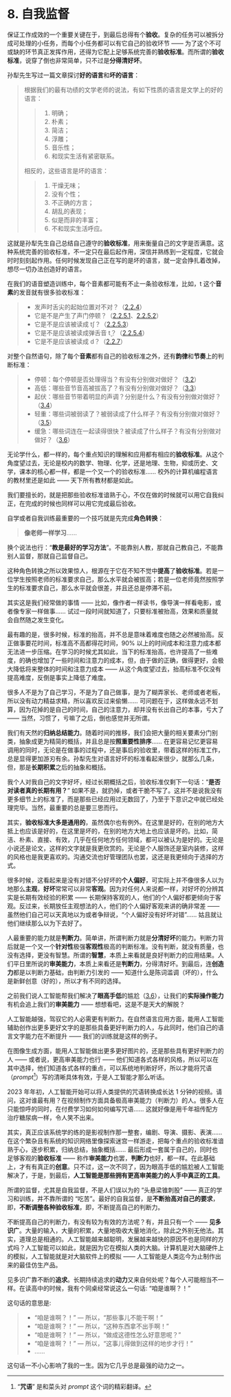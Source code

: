 # 8. 自我监督

保证工作成效的一个重要关键在于，到最后总得有个**验收**。复杂的任务可以被拆分成可处理的小任务，而每个小任务都可以有它自己的验收环节 —— 为了这个不可或缺的环节真正发挥作用，还得为它配上足够系统完善的**验收标准**。而所谓的**验收标准**，说穿了倒也非常简单，只不过是**分得清好坏**。

孙犁先生写过一篇文章探讨**好的语言**和**坏的语言**：

> 根据我们的最有功绩的文学老师的说法，有如下性质的语言是文学上的好的语言：
>
> > 1. 明确；
> > 2. 朴素；
> > 3. 简洁；
> > 4. 浮雕；
> > 5. 音乐性；
> > 6. 和现实生活有紧密联系。
>
> 相反的，这些语言是坏的语言：
>
> > 1. 干燥无味；
> > 2. 没有个性；
> > 3. 不正确的方言；
> > 4. 胡乱的表现；
> > 5. 似是而非的丰富；
> > 6. 不和现实生活呼应。

这就是孙犁先生自己总结自己遵守的**验收标准**，用来衡量自己的文字是否满意。这种系统完善的验收标准，不一定只在最后起作用，深信并熟练到一定程度，它就会时时刻刻起作用。任何时候发现自己正在写的是坏的语言，就一定会挣扎着改掉，想尽一切办法创造好的语言。

在我们的语音塑造训练中，每个音素都可能有不止一条验收标准，比如，<span class="pho">t</span> 这个**音素**的发音就有很多验收标准：

> * 发声时舌尖的起始位置对不对？（[2.2.4](/sounds-of-english/16-tdsz)）
> * 它是不是产生了声门停顿？（[2.2.5.1](/sounds-of-english/17-td#_2-2-5-1-省音)、[2.2.5.2](/sounds-of-english/17-td#_2-2-5-2-叠音)）
> * 它是不是应该被读成 <span class="pho alt">tʃ</span>？（[2.2.5.3](/sounds-of-english/17-td#_2-2-5-3-同化)）
> * 它是不是应该被读成弹舌音 <span class="pho alt">t̬</span>？（[2.2.5.4](/sounds-of-english/17-td#_2-2-5-4-弹舌音)）
> * 它是不是应该被读成 <span class="pho alt">d</span>？（[2.2.7](/sounds-of-english/19-sptk)）

对整个自然语句，除了每个**音素**都有自己的验收标准之外，还有**韵律**和**节奏**上的判断标准：

> * 停顿：每个停顿是否处理得当？有没有分别做对做好？（[3.2](/sounds-of-english/31-pause)）
> * 高低：哪些音节音高被拔高了？有没有分别做对做好？（[3.3](/sounds-of-english/32-high-low)）
> * 起伏：哪些音节带着明显的声调？分别是什么？有没有分别做对做好？（[3.4](/sounds-of-english/33-up-down)）
> * 轻重：哪些词被弱读了？被弱读成了什么样子？有没有分别做对做好？（[3.5](/sounds-of-english/33-up-down)）
> * 缓急：哪些词连在一起读得很快？被读成了什么样子？有没有分别做对做好？（[3.6](/sounds-of-english/35-fast-slow)）

无论学什么，都一样的，每个重点知识的理解和应用都有相应的**验收标准**。从这个角度望过去，无论是校内的数学、物理、化学，还是地理、生物，抑或历史、文学，课本的核心都一样，都是一个又一个的验收标准…… 校外的计算机编程语言的教材里还是如此 —— 天下所有教材都是如此。

我们要擅长的，就是把那些验收标准谙熟于心，不仅在做的时候就可以用它自我纠正，在完成的时候也同样可以用它完成最后验收。

自学或者自我训练最重要的一个技巧就是先完成**角色转换**：

> **像老师一样学习**……

换个说法也行：“**教是最好的学习方法**”。不能靠别人教，那就自己教自己，不能靠别人监督，那就自己监督自己。

这种角色转换之所以效果惊人，根源在于它在不知不觉中**提高**了**验收标准**。若是一位学生按照老师的标准要求自己，那么水平就会被拔高；若是一位老师竟然按照学生的标准要求自己，那么水平就会很差，并且还总是停滞不前。

其实这是我们经常做的事情 —— 比如，像作者一样读书，像导演一样看电影，或者像专家一样做事…… 试过一段时间就知道了，只要标准被抬高，效果和质量就会自然随之发生变化。

最有趣的是，很多时候，标准的抬高，并不总是意味着难度也随之必然被抬高。反正做事要花时间，标准高不高都得花时间，90% 以上的时间成本和注意力成本都无法进一步压缩。在学习的时候尤其如此，当下的标准抬高，也许提高了一些难度，的确也增加了一些时间和注意力的成本，但，由于做的正确，做得更好，会极大降低将来整体的时间和注意力成本 —— 从这个角度望过去，抬高标准不仅没有提高难度，反倒是事实上降低了难度。

很多人不是为了自己学习，不是为了自己做事，是为了糊弄家长、老师或者老板，所以没有动力精益求精，所以喜欢反过来偷懒…… 可问题在于，这样做永远不划算，因为花掉的是自己的时间，自己的注意力，却并没有长出自己的本事，亏大了 —— 当然，习惯了，亏嘛了之后，倒也感觉并无所谓。

我们有天然的**归纳总结能力**。随着时间的推移，我们会把大量的相关要素分门别类，抽象成更为精简的概括，并且总是按**照重要性排序**…… 在更容易记忆更容易调用的同时，无论是在做事的过程中，还是事后的验收里，带着这样的标准工作，总是显得更加游刃有余。孙犁先生对语言好坏的标准看起来很少，就那么几条，但，那是**长期积累**之后的抽象和概括。

我个人对我自己的文字好坏，经过长期概括之后，验收标准仅剩下一句话：“**是否对读者真的长期有用？**” 如果不是，就扔掉，或者干脆不写了。这并不是说我没有更多细节上的标准了，而是那些已经应用过无数回了，乃至于下意识之中就已经处理完毕。当然，最重要的总是要三思而行。

其实，**验收标准大多是通用的**，虽然偶尔也有例外。在这里是好的，在别的地方大抵上也应该是好的，在这里是坏的，在别的地方大地上也应该是坏的。比如，简洁、朴素、直接、有效，几乎在任何地方任何领域，都可以被认为是好的。无论是小说还是论文，这样的文字就是我更欣赏的。无论是个人服饰还是室内装修，这样的风格也是我更喜欢的。沟通交流也好管理团队也罢，这还是我更倾向于选择的方式。

很多时候，这看起来是没有对错不分好坏的**个人偏好**，可实际上并不像很多人以为地那么**主观**，**好坏**常常可以非常**客观**。因为对任何人来说都一样，对好坏的分辨其实是长期有效经验的积累 —— 长期保持客观的人，他们的个人偏好都更倾向于客观。反过来，长期放任主观想法的人，他们的个人偏好客观来讲的确非常差 —— 虽然他们自己可以天真地以为或者争辩说，“个人偏好没有好坏对错”…… 姑且就让他们继续那么以为下去好了。

人最重要的能力就是**判断力**。简单讲，所谓判断力就是**分清好坏**的能力。判断力背后就是一个又一个**针对性**极强**客观性**极高的判断标准。没有判断，就没有质量，也没有选择，更没有智慧。所谓的**智慧**，本质上来看就是良好判断力的应用结果。人们平日里所说的**审美能力**，本质上来看还是**判断力**，分得清好坏。到最后，连**创造力**都是以判断力基础，由判断力引发的 —— 知道什么是陈词滥调（坏的），什么是新鲜创意（好的），所以才有不同的选择。

之前我们说人工智能帮我们解决了**眼高手低**的尴尬（[3.6](/training-tasks/revolution#_3-6-类比)），让我们的**实际操作能力**有机会追上我们的**审美能力** —— 想想看吧，这是不是天大的解脱？

人工智能越强，驾驭它的人必需更有判断力。在自然语言应用方面，能用人工智能辅助创作出更多更好文字的是那些具备更好判断力的人，与此同时，他们自己的语言文字能力在不断提升 —— 我们的训练就是这样的例子。

在图像生成方面，能用人工智能做出更多更好图片的，还是那些具有更好判断力的人 —— 或者说，更高审美能力也行 —— 他们知道各式各样的风格，所以可以在其中选择，他们知道各式各样的重点，可以系统地判断好坏，所以才能将咒语（*prompt*[^*]）写的清晰具体有效，于是人工智能才那么听话。

2023 年年初，人工智能开始可以将人类提供的咒语转换成长达 1 分钟的视频。请问，这对谁最有用？在视频制作方面具备极高审美能力（判断力）的人。很多人在只能惊呼的同时，在付费学习如何如何编写咒语…… 这就好像是用千年祖传配方治疗糖尿病一样，令人笑不出来。

其实，真正应该系统学的练的是影视制作那一整套，编剧、导演、摄影、表演…… 在这个繁杂且有系统的知识网络里像探索迷宫一样游走，把每个重点的验收标准谙熟于心，逐步积累，归纳总结，抽象概括…… 最后形成一套属于自己的，同时也足够客观的**验收标准** —— 称作**审美能力**也罢，**判断力**也好，都一样。在此基础上，才有有真正的**创意**。只不过，这一次不同了，因为眼高手低的尴尬被人工智能解决了，于是，到最后，**人工智能是那些拥有更高审美能力的人手中真正的工具**。

所谓的监督，尤其是自我监督，不是人们误以为的 “头悬梁锥刺股” —— 真正的学习和训练，并不靠所谓的 “吃苦”。最好的自我监督，是**不断抬高对自己的要求**，即，**不断调整各种验收标准**，即，不断提高自己的判断力。

不断提高自己的判断力，有没有较为有效的方法呢？有，并且只有一个 —— **见多识广**。大量的输入，大量的积累，大量地吸收大量地消化，除此之外别无他法。其实，道理总是相通的。人工智能越来越聪明，发展越来越快的原因不也是同样的方式吗？人工智能可以如此，就是因为它在模拟人类的大脑。计算机是对大脑硬件上的模拟，人工智能就是对大脑软件上的模拟 —— 人工智能是人类迄今为止制作出来的最佳仿生产品。

见多识广靠不断的**追求**。长期持续追求的**动力**又来自何处呢？每个人可能相当不一样。在读高中的时候，我有个同桌经常说这么一句话: “咱是谁啊？！”

这句话的意思是:

> * “咱是谁啊？！” — 所以，“那些事儿不能干啊！”
> * “咱是谁啊？！” — 所以，“这种东西拿不出手啊！”
> * “咱是谁啊？！” — 所以，“做成这德性怎么好意思呢？”
> * “咱是谁啊？！” — 所以，“这事儿得做到这样的地步才行！”
> * ......

这句话一不小心影响了我的一生。因为它几乎总是最强的动力之一。



[^*]: “**咒语**” 是和菜头对 *prompt* 这个词的精彩翻译。

